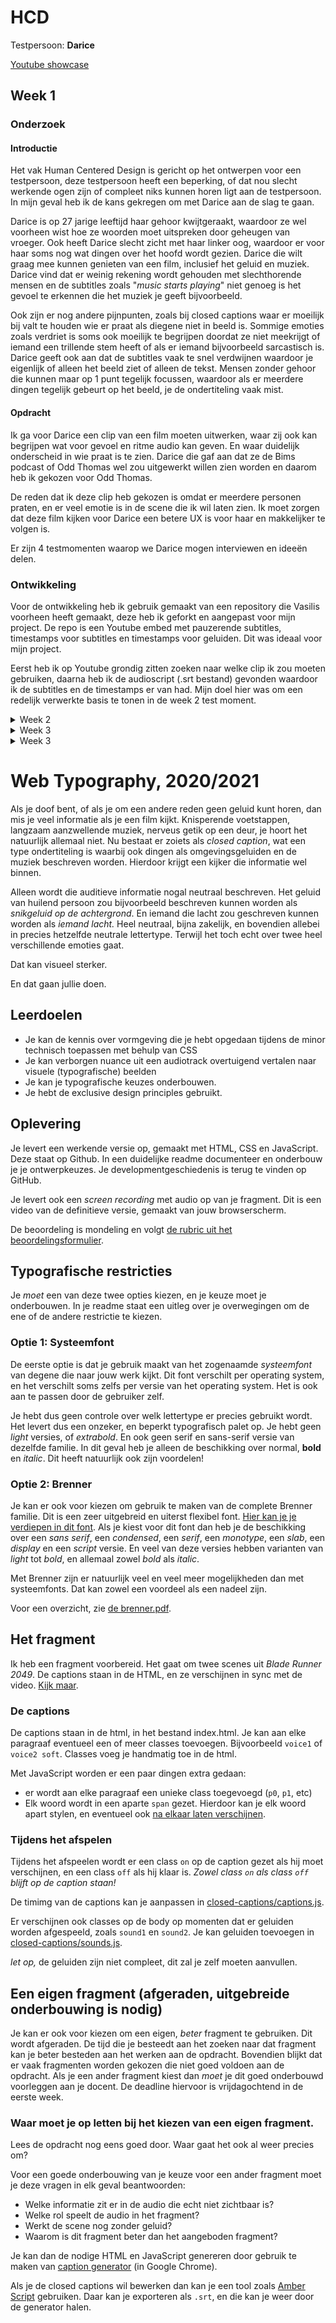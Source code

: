 # HCD
Testpersoon: <b>Darice</b>

[Youtube showcase](https://www.youtube.com/watch?v=9l1MLsNj_5o)

## Week 1

### Onderzoek
#### Introductie

Het vak Human Centered Design is gericht op het ontwerpen voor een testpersoon, deze testpersoon heeft een beperking, of dat nou slecht werkende ogen zijn of compleet niks kunnen horen ligt aan de testpersoon.
In mijn geval heb ik de kans gekregen om met Darice aan de slag te gaan.

Darice is op 27 jarige leeftijd haar gehoor kwijtgeraakt, waardoor ze wel voorheen wist hoe ze woorden moet uitspreken door geheugen van vroeger. Ook heeft Darice slecht zicht met haar linker oog, waardoor er voor haar soms nog wat dingen over het hoofd wordt gezien.
Darice die wilt graag mee kunnen genieten van een film, inclusief het geluid en muziek. Darice vind dat er weinig rekening wordt gehouden met slechthorende mensen en de subtitles zoals "*music starts playing*" niet genoeg is het gevoel te erkennen die het muziek je geeft bijvoorbeeld.

Ook zijn er nog andere pijnpunten, zoals bij closed captions waar er moeilijk bij valt te houden wie er praat als diegene niet in beeld is. Sommige emoties zoals verdriet is soms ook moeilijk te begrijpen doordat ze niet meekrijgt of iemand een trillende stem heeft of als er iemand bijvoorbeeld sarcastisch is. Darice geeft ook aan dat de subtitles vaak te snel verdwijnen waardoor je eigenlijk of alleen het beeld ziet of alleen de tekst. Mensen zonder gehoor die kunnen maar op 1 punt tegelijk focussen, waardoor als er meerdere dingen tegelijk gebeurt op het beeld, je de ondertiteling vaak mist.

#### Opdracht

Ik ga voor Darice een clip van een film moeten uitwerken, waar zij ook kan begrijpen wat voor gevoel en ritme audio kan geven. En waar duidelijk onderscheid in wie praat is te zien. Darice die gaf aan dat ze de Bims podcast of Odd Thomas wel zou uitgewerkt willen zien worden en daarom heb ik gekozen voor Odd Thomas.

De reden dat ik deze clip heb gekozen is omdat er meerdere personen praten, en er veel emotie is in de scene die ik wil laten zien. Ik moet zorgen dat deze film kijken voor Darice een betere UX is voor haar en makkelijker te volgen is.

Er zijn 4 testmomenten waarop we Darice mogen interviewen en ideeën delen.

### Ontwikkeling

Voor de ontwikkeling heb ik gebruik gemaakt van een repository die Vasilis voorheen heeft gemaakt, deze heb ik geforkt en aangepast voor mijn project.
De repo is een Youtube embed met pauzerende subtitles, timestamps voor subtitles en timestamps voor geluiden. Dit was ideaal voor mijn project.

Eerst heb ik op Youtube grondig zitten zoeken naar welke clip ik zou moeten gebruiken, daarna heb ik de audioscript (.srt bestand) gevonden waardoor ik de subtitles en de timestamps er van had.
Mijn doel hier was om een redelijk verwerkte basis te tonen in de week 2 test moment.


<details>
  <summary>
    Week 2
  </summary>
</details>

<details>
  <summary>
    Week 3
  </summary>
</details>

<details>
  <summary>
    Week 3
  </summary>
</details>


# Web Typography, 2020/2021

Als je doof bent, of als je om een andere reden geen geluid kunt horen, dan mis je veel informatie als je een film kijkt. Knisperende voetstappen, langzaam aanzwellende muziek, nerveus getik op een deur, je hoort het natuurlijk allemaal niet. Nu bestaat er zoiets als *closed caption*, wat een type ondertiteling is waarbij ook dingen als omgevingsgeluiden en de muziek beschreven worden. Hierdoor krijgt een kijker die informatie wel binnen.

Alleen wordt die auditieve informatie nogal neutraal beschreven. Het geluid van huilend persoon zou bijvoorbeeld beschreven kunnen worden als *snikgeluid op de achtergrond*. En iemand die lacht zou geschreven kunnen worden als *iemand lacht.* Heel neutraal, bijna zakelijk, en bovendien allebei in precies hetzelfde neutrale lettertype. Terwijl het toch echt over twee heel verschillende emoties gaat. 

Dat kan visueel sterker. 

En dat gaan jullie doen.

## Leerdoelen

- Je kan de kennis over vormgeving die je hebt opgedaan tijdens de minor technisch toepassen met behulp van CSS
- Je kan verborgen nuance uit een audiotrack overtuigend vertalen naar visuele (typografische) beelden
- Je kan je typografische keuzes onderbouwen.
- Je hebt de exclusive design principles gebruikt.

## Oplevering

Je levert een werkende versie op, gemaakt met HTML, CSS en JavaScript. Deze staat op Github. In een duidelijke readme documenteer en onderbouw je je ontwerpkeuzes. Je developmentgeschiedenis is terug te vinden op GitHub.

Je levert ook een *screen recording* met audio op van je fragment. Dit is een video van de definitieve versie, gemaakt van jouw browserscherm.

De beoordeling is mondeling en volgt [de rubric uit het beoordelingsformulier](web-typografie-beoordeling.pdf).

## Typografische restricties

Je *moet* een van deze twee opties kiezen, en je keuze moet je onderbouwen. In je readme staat een uitleg over je overwegingen om de ene of de andere restrictie te kiezen.

### Optie 1: Systeemfont

De eerste optie is dat je gebruik maakt van het zogenaamde *systeemfont* van degene die naar jouw werk kijkt. Dit font verschilt per operating system, en het verschilt soms zelfs per versie van het operating system. Het is ook aan te passen door de gebruiker zelf. 

Je hebt dus geen controle over welk lettertype er precies gebruikt wordt. Het levert dus een onzeker, en beperkt typografisch palet op. Je hebt geen *light* versies, of *extrabold*. En ook geen serif en sans-serif versie van dezelfde familie. In dit geval heb je alleen de beschikking over normal, **bold** en _italic_. Dit heeft natuurlijk ook zijn voordelen!

### Optie 2: Brenner

Je kan er ook voor kiezen om gebruik te maken van de complete Brenner familie. Dit is een zeer uitgebreid en uiterst flexibel font. [Hier kan je je verdiepen in dit font](https://www.typotheque.com/blog/brenner_an_unusual_typeface_family_with_distinct_voices). Als je kiest voor dit font dan heb je de beschikking over een *sans serif*, een *condensed*, een *serif*, een *monotype*, een *slab*, een *display* en een *script* versie. En veel van deze versies hebben varianten van *light* tot *bold*, en allemaal zowel *bold* als *italic*.

Met Brenner zijn er natuurlijk veel en veel meer mogelijkheden dan met systeemfonts. Dat kan zowel een voordeel als een nadeel zijn. 

Voor een overzicht, zie [de brenner.pdf](brenner.pdf).

## Het fragment

Ik heb een fragment voorbereid. Het gaat om twee scenes uit *Blade Runner 2049*. De captions staan in de HTML, en ze verschijnen in sync met de video. [Kijk maar](closed-captions/index.html).

### De captions

De captions staan in de html, in het bestand index.html. Je kan aan elke paragraaf eventueel een of meer classes toevoegen. Bijvoorbeeld `voice1` of `voice2 soft`. Classes voeg je handmatig toe in de html.

Met JavaScript worden er een paar dingen extra gedaan: 

- er wordt aan elke paragraaf een unieke class toegevoegd (`p0`, `p1`, etc)
- Elk woord wordt in een aparte `span` gezet. Hierdoor kan je elk woord apart stylen, en eventueel ook [na elkaar laten verschijnen](https://github.com/cmda-minor-vid/web-typography-18-19/blob/master/closed-captions/css.css#L41).

### Tijdens het afspelen

Tijdens het afspeelen wordt er een class `on` op de caption gezet als hij moet verschijnen, en een class `off` als hij klaar is. *Zowel class `on` als class `off` blijft op de caption staan!*

De timimg van de captions kan je aanpassen in [closed-captions/captions.js](closed-captions/captions.js).

Er verschijnen ook classes op de body op momenten dat er geluiden worden afgespeeld, zoals `sound1` en `sound2`. Je kan geluiden toevoegen in [closed-captions/sounds.js](closed-captions/sounds.js).

*let op,* de geluiden zijn niet compleet, dit zal je zelf moeten aanvullen.

## Een eigen fragment (afgeraden, uitgebreide onderbouwing is nodig)

Je kan er ook voor kiezen om een eigen, *beter* fragment te gebruiken. Dit wordt afgeraden. De tijd die je besteedt aan het zoeken naar dat fragment kan je beter besteden aan het werken aan de opdracht. Bovendien blijkt dat er vaak fragmenten worden gekozen die niet goed voldoen aan de opdracht. Als je een ander fragment kiest dan *moet* je dit goed onderbouwd voorleggen aan je docent. De deadline hiervoor is vrijdagochtend in de eerste week.

### Waar moet je op letten bij het kiezen van een eigen fragment.
Lees de opdracht nog eens goed door. Waar gaat het ook al weer precies om? 

Voor een goede onderbouwing van je keuze voor een ander fragment moet je deze vragen in elk geval beantwoorden:

- Welke informatie zit er in de audio die echt niet zichtbaar is?
- Welke rol speelt de audio in het fragment?
- Werkt de scene nog zonder geluid?
- Waarom is dit fragment beter dan het aangeboden fragment?

Je kan dan de nodige HTML en JavaScript genereren door gebruik te maken van [caption generator](https://cmda-minor-vid.github.io/web-typography-18-19/generator/) (in Google Chrome). 

Als je de closed captions wil bewerken dan kan je een tool zoals [Amber Script](https://www.amberscript.com/en) gebruiken. Daar kan je exporteren als `.srt`, en die kan je weer door de generator halen.

